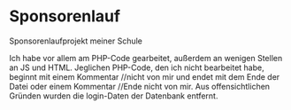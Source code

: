 # Sponsorenlauf
Sponsorenlaufprojekt meiner Schule

Ich habe vor allem am PHP-Code gearbeitet, außerdem an wenigen Stellen an JS und HTML.
Jeglichen PHP-Code, den ich nicht bearbeitet habe, beginnt mit einem Kommentar //nicht von mir und endet mit dem Ende der Datei oder einem Kommentar //Ende nicht von mir.
Aus offensichtlichen Gründen wurden die login-Daten der Datenbank entfernt.
